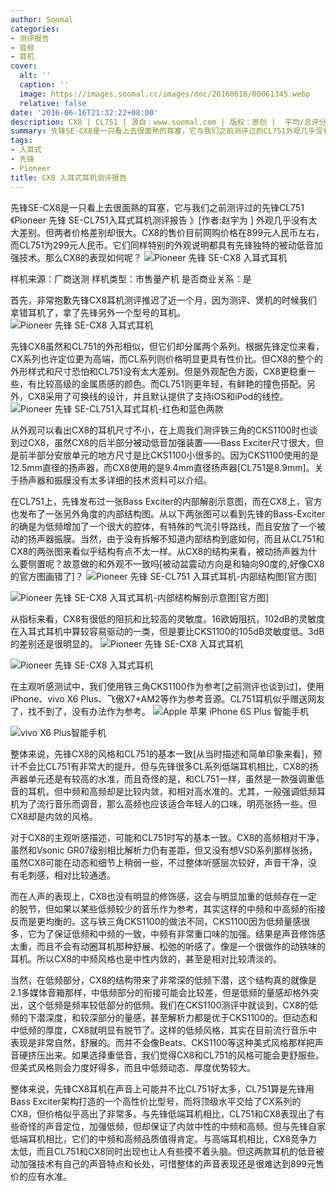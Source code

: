 ```yaml
---
author: Soomal
categories:
- 测评报告
- 音频
- 耳机
cover:
  alt: ''
  caption: ''
  image: https://images.soomal.cc/images/doc/20160616/00061345.webp
  relative: false
date: '2016-06-16T21:32:22+08:00'
description: CX8 | CL751 | 源自：www.soomal.com | 版权：原创 |  平均/总评分：09.80/98
summary: 先锋SE-CX8是一只看上去很面熟的耳塞，它与我们之前测评过的CL751外观几乎没有太大差别。但两者价格差别却很大。CX8的售价目前网购价格在899元人民币左右，而CL751为299元。它们特别的外观是因为拥有一个被动的低音加强装置……
tags:
- 入耳式
- 先锋
- Pioneer
title: CX8 入耳式耳机测评报告
---
```


先锋SE-CX8是一只看上去很面熟的耳塞，它与我们之前测评过的先锋CL751《Pioneer 先锋 SE-CL751入耳式耳机测评报告 》[作者:赵宇为 ]
外观几乎没有太大差别。但两者价格差别却很大。CX8的售价目前网购价格在899元人民币左右，而CL751为299元人民币。它们同样特别的外观说明都具有先锋独特的被动低音加强技术。那么CX8的表现如何呢？
![Pioneer 先锋 SE-CX8 入耳式耳机](https://images.soomal.cc/images/doc/20160508/00060458.webp)





样机来源：厂商送测
样机类型：市售量产机
是否商业关系：是

首先，非常抱歉先锋CX8耳机测评推迟了近一个月，因为测评、煲机的时候我们拿错耳机了，拿了先锋另外一个型号的耳机。
![Pioneer 先锋 SE-CX8 入耳式耳机](https://images.soomal.cc/images/doc/20160508/00060461.webp)




先锋CX8虽然和CL751的外形相似，但它们却分属两个系列。根据先锋定位来看，CX系列也许定位更为高端，而CL系列则价格明显更具有性价比。但CX8的整个的外形样式和尺寸恐怕和CL751没有太大差别。但是外观配色方面，CX8更稳重一些，有比较高级的金属质感的颜色。而CL751则更年轻，有鲜艳的撞色搭配。另外，CX8采用了可换线的设计，并且默认提供了支持iOS和iPod的线控。
![Pioneer 先锋 SE-CL751入耳式耳机-红色和蓝色两款](https://images.soomal.cc/images/doc/20140713/00044001.webp)




从外观可以看出CX8的耳机尺寸不小，在上周我们测评铁三角的CKS1100时也谈到过CX8，虽然CX8的后半部分被动低音加强装置――Bass Exciter尺寸很大，但是前半部分安放单元的地方尺寸是比CKS1100小很多的。因为CKS1100使用的是12.5mm直径的扬声器，而CX8使用的是9.4mm直径扬声器[CL751是8.9mm]。关于扬声器和振膜没有太多详细的技术资料可以介绍。

在CL751上，先锋发布过一张Bass Exciter的内部解剖示意图，而在CX8上，官方也发布了一张另外角度的内部结构图。从以下两张图可以看到先锋的Bass-Exciter的确是为低频增加了一个很大的腔体，有特殊的气流引导路线，而且安放了一个被动的扬声器振膜。当然，由于没有拆解不知道内部结构到底如何，而且从CL751和CX8的两张图来看似乎结构有点不太一样。从CX8的结构来看，被动扬声器为什么要侧置呢？故意做的和外观不一致吗[被动盆震动方向是和轴向90度的,好像CX8的官方图画错了]？
![Pioneer 先锋 SE-CL751 入耳式耳机-内部结构图[官方图]](https://images.soomal.cc/images/doc/20140721/00044306.webp)




![Pioneer 先锋 SE-CX8 入耳式耳机-内部结构解剖示意图[官方图]](https://images.soomal.cc/images/doc/20160616/00061344.webp)




从指标来看，CX8有很低的阻抗和比较高的灵敏度。16欧姆阻抗，102dB的灵敏度在入耳式耳机中算较容易驱动的一类，但是要比CKS1100的105dB灵敏度低。3dB的差别还是很明显的。
![Pioneer 先锋 SE-CX8 入耳式耳机](https://images.soomal.cc/images/doc/20160508/00060464_01.webp)




![Pioneer 先锋 SE-CX8 入耳式耳机](https://images.soomal.cc/images/doc/20160508/00060465_01.webp)




在主观听感测试中，我们使用铁三角CKS1100作为参考[之前测评也谈到过]，使用iPhone、vivo X6 Plus、飞傲X7+AM2等作为参考音源。CL751耳机似乎赠送网友了，找不到了，没有办法作为参考。
![Apple 苹果 iPhone 6S Plus 智能手机](https://images.soomal.cc/images/doc/20150925/00055095_01.webp)




![vivo X6 Plus智能手机](https://images.soomal.cc/images/doc/20151218/00057216_01.webp)




整体来说，先锋CX8的风格和CL751的基本一致[从当时描述和简单印象来看]，预计不会比CL751有非常大的提升。但与先锋很多CL系列低端耳机相比，CX8的扬声器单元还是有较高的水准，而且奇怪的是，和CL751一样，虽然是一款强调重低音的耳机，但中频和高频却是比较内敛，和相对高水准的。尤其，一般强调低频耳机为了流行音乐而调音，那么高频也应该适合年轻人的口味，明亮张扬一些。但CX8却是内敛的风格。

对于CX8的主观听感描述，可能和CL751时写的基本一致。CX8的高频相对干净，虽然和Vsonic GR07级别相比解析力仍有差距，但又没有想VSD系列那样张扬，虽然CX8可能在动态和细节上稍弱一些，不过整体听感层次较好，声音干净，没有毛刺感，相对比较通透。

而在人声的表现上，CX8也没有明显的修饰感，这会与明显加重的低频存在一定的脱节，但如果以某些低频较少的音乐作为参考，其实这样的中频和中高频的衔接反而是更均衡的。这与铁三角CKS1100的做法不同，CKS1100因为低频量感很多，它为了保证低频和中频的一致，中频有非常重口味的加强。结果是声音修饰感太重，而且不会有动圈耳机那种舒展、松弛的听感了。像是一个很做作的动铁味的耳机。所以CX8的中频风格也是中性内敛的，甚至是相对比较清淡的。

当然，在低频部分，CX8的结构带来了非常深的低频下潜，这个结构真的就像是2.1多媒体音箱那样，中低频部分的衔接可能会比较差，但是低频的量感却格外突出，这个低频是频率较低部分的低频。我们在CKS1100测评中就谈到，CX8的低频的下潜深度，和较深部分的量感，甚至解析力都是优于CKS1100的。但动态和中低频的厚度，CX8就明显有脱节了。这样的低频风格，其实在目前流行音乐中表现是非常自然，舒展的。而并不会像Beats、CKS1100等这种美式风格那样把声音硬挤压出来。如果选择重低音，我们觉得CX8和CL751的风格可能会更舒服些。但美式风格则会力度好得多，而且中低频动态、厚度优势较大。

整体来说，先锋CX8耳机在声音上可能并不比CL751好太多，CL751算是先锋用Bass Exciter架构打造的一个高性价比型号，而将顶级水平交给了CX系列的CX8，但价格似乎高出了非常多。与先锋低端耳机相比，CL751和CX8表现出了有些奇怪的声音定位，加强低频，但却保证了内敛中性的中频和高频。但与先锋自家低端耳机相比，它们的中频和高频品质值得肯定。与高端耳机相比，CX8竞争力太低，而且CL751和CX8同时出现也让人有些摸不着头脑。但这两款耳机的低音被动加强技术有自己的声音特点和长处，可惜整体的声音表现还是很难达到899元售价的应有水准。